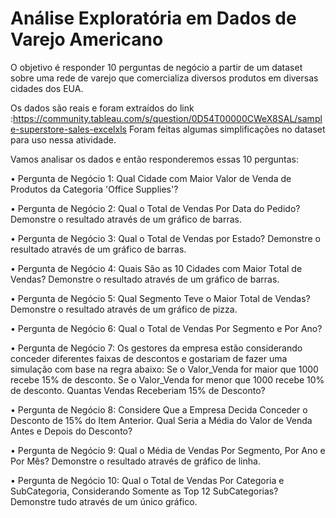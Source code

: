 # Análise Exploratória em Dados de Varejo Americano
O objetivo é responder 10 perguntas de negócio a partir de um dataset sobre uma rede de varejo que comercializa diversos produtos em diversas cidades dos EUA.

Os dados são reais e foram extraídos do link :https://community.tableau.com/s/question/0D54T00000CWeX8SAL/sample-superstore-sales-excelxls
Foram feitas algumas simplificações no dataset para uso nessa atividade.

Vamos analisar os dados e então responderemos essas 10 perguntas:

• Pergunta de Negócio 1: Qual Cidade com Maior Valor de Venda de Produtos da Categoria 'Office Supplies'?

• Pergunta de Negócio 2: Qual o Total de Vendas Por Data do Pedido? Demonstre o resultado através de um gráfico de barras.

• Pergunta de Negócio 3: Qual o Total de Vendas por Estado? Demonstre o resultado através de um gráfico de barras.

• Pergunta de Negócio 4: Quais São as 10 Cidades com Maior Total de Vendas? Demonstre o resultado através de um gráfico de barras.

• Pergunta de Negócio 5: Qual Segmento Teve o Maior Total de Vendas? Demonstre o resultado através de um gráfico de pizza.

• Pergunta de Negócio 6: Qual o Total de Vendas Por Segmento e Por Ano?

• Pergunta de Negócio 7: Os gestores da empresa estão considerando conceder diferentes faixas de descontos e gostariam de fazer uma simulação com base na regra abaixo: Se o Valor_Venda for maior que 1000 recebe 15% de desconto. Se o Valor_Venda for menor que 1000 recebe 10% de desconto. Quantas Vendas Receberiam 15% de Desconto?

• Pergunta de Negócio 8: Considere Que a Empresa Decida Conceder o Desconto de 15% do Item Anterior. Qual Seria a Média do Valor de Venda Antes e Depois do Desconto?

• Pergunta de Negócio 9: Qual o Média de Vendas Por Segmento, Por Ano e Por Mês? Demonstre o resultado através de gráfico de linha.

• Pergunta de Negócio 10: Qual o Total de Vendas Por Categoria e SubCategoria, Considerando Somente as Top 12 SubCategorias? Demonstre tudo através de um único gráfico.
